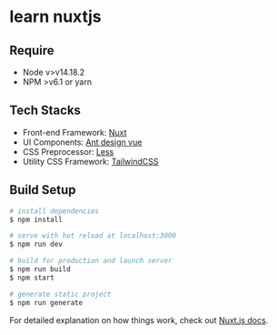 # learn nuxtjs

## Require

- Node v\>v14.18.2
- NPM >v6.1 or yarn

## Tech Stacks

- Front-end Framework: [Nuxt](https://nuxtjs.org/)
- UI Components: [Ant design vue](https://www.antdv.com/)
- CSS Preprocessor: [Less](https://lesscss.org/)
- Utility CSS Framework: [TailwindCSS](https://tailwindcss.com/)

## Build Setup

```bash
# install dependencies
$ npm install

# serve with hot reload at localhost:3000
$ npm run dev

# build for production and launch server
$ npm run build
$ npm start

# generate static project
$ npm run generate
```

For detailed explanation on how things work, check out [Nuxt.js docs](https://nuxtjs.org).
